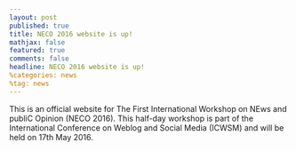 ```yaml
---
layout: post
published: true
title: NECO 2016 website is up! 
mathjax: false
featured: true
comments: false
headline: NECO 2016 website is up!
%categories: news
%tag: news
---
```


This is an official website for The First International Workshop on NEws and publiC Opinion (NECO 2016). This half-day workshop is part of the International Conference on Weblog and Social Media (ICWSM) and will be held on 17th May 2016. 
